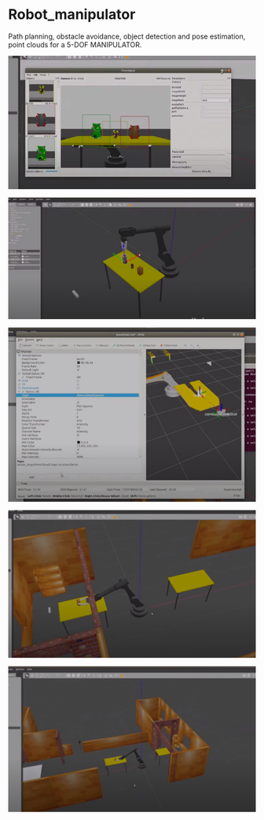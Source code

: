 # Robot_manipulator
Path planning, obstacle avoidance, object detection and pose estimation, point clouds for a 5-DOF MANIPULATOR.



![](pictures/obj_detection.png)



![](pictures/dynamic_obj_grab.png)


![](pictures/pose_estimation.png)



![](pictures/pnc1.png)



![](pictures/pnc2.png)

